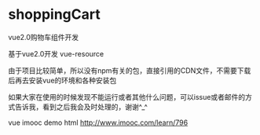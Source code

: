 # shoppingCart
vue2.0购物车组件开发

基于vue2.0开发
vue-resource

由于项目比较简单，所以没有npm有关的包，直接引用的CDN文件，不需要下载后再去安装vue的环境和各种安装包

如果大家在使用的时候发现不能运行或者其他什么问题，可以issue或者邮件的方式告诉我，看到之后我会及时处理的，谢谢^_^

vue imooc demo html
http://www.imooc.com/learn/796
